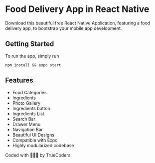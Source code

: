 # Food Delivery App in React Native

Download this beautiful free React Native Application, featuring a food delivery app, to bootstrap your mobile app development.

## Getting Started
To run the app, simply run

``` npm install && expo start ```

## Features
- Food Categories
- Ingredients
- Photo Gallery
- Ingredients button
- Ingredients List
- Search Bar
- Drawer Menu
- Navigation Bar
- Beautiful UI Designs
- Compatible with Expo
- Highly modularized codebase


Coded with 💖💖💖 by TrueCoders.
